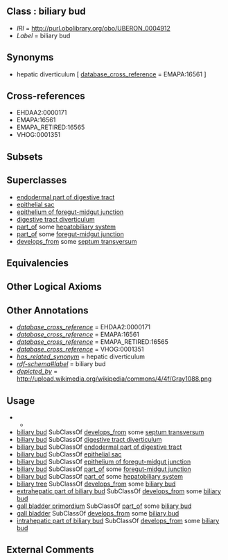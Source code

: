 
## Class : biliary bud

 * *IRI* = http://purl.obolibrary.org/obo/UBERON_0004912
 * *Label* = biliary bud

## Synonyms

 * hepatic diverticulum [ [database_cross_reference](../../ef/oboInOwl#hasDbXref.md) = EMAPA:16561 ]

## Cross-references

 * EHDAA2:0000171
 * EMAPA:16561
 * EMAPA_RETIRED:16565
 * VHOG:0001351

## Subsets


## Superclasses

 * [endodermal part of digestive tract](../../UBERON/85/UBERON_0004185.md)
 * [epithelial sac](../../UBERON/99/UBERON_0007499.md)
 * [epithelium of foregut-midgut junction](../../UBERON/97/UBERON_0009497.md)
 * [digestive tract diverticulum](../../UBERON/54/UBERON_0009854.md)
 * [part_of](../../BFO/50/BFO_0000050.md) some [hepatobiliary system](../../UBERON/23/UBERON_0002423.md)
 * [part_of](../../BFO/50/BFO_0000050.md) some [foregut-midgut junction](../../UBERON/35/UBERON_0006235.md)
 * [develops_from](../../RO/02/RO_0002202.md) some [septum transversum](../../UBERON/61/UBERON_0004161.md)

## Equivalencies


## Other Logical Axioms


## Other Annotations

 * *[database_cross_reference](../../ef/oboInOwl#hasDbXref.md)* = EHDAA2:0000171
 * *[database_cross_reference](../../ef/oboInOwl#hasDbXref.md)* = EMAPA:16561
 * *[database_cross_reference](../../ef/oboInOwl#hasDbXref.md)* = EMAPA_RETIRED:16565
 * *[database_cross_reference](../../ef/oboInOwl#hasDbXref.md)* = VHOG:0001351
 * *[has_related_synonym](../../ym/oboInOwl#hasRelatedSynonym.md)* = hepatic diverticulum
 * *[rdf-schema#label](../../el/rdf-schema#label.md)* = biliary bud
 * *[depicted_by](../../depicted/by/depicted_by.md)* = http://upload.wikimedia.org/wikipedia/commons/4/4f/Gray1088.png

## Usage

 * -
 * [biliary bud](../../UBERON/12/UBERON_0004912.md) SubClassOf [develops_from](../../RO/02/RO_0002202.md) some [septum transversum](../../UBERON/61/UBERON_0004161.md)
 * [biliary bud](../../UBERON/12/UBERON_0004912.md) SubClassOf [digestive tract diverticulum](../../UBERON/54/UBERON_0009854.md)
 * [biliary bud](../../UBERON/12/UBERON_0004912.md) SubClassOf [endodermal part of digestive tract](../../UBERON/85/UBERON_0004185.md)
 * [biliary bud](../../UBERON/12/UBERON_0004912.md) SubClassOf [epithelial sac](../../UBERON/99/UBERON_0007499.md)
 * [biliary bud](../../UBERON/12/UBERON_0004912.md) SubClassOf [epithelium of foregut-midgut junction](../../UBERON/97/UBERON_0009497.md)
 * [biliary bud](../../UBERON/12/UBERON_0004912.md) SubClassOf [part_of](../../BFO/50/BFO_0000050.md) some [foregut-midgut junction](../../UBERON/35/UBERON_0006235.md)
 * [biliary bud](../../UBERON/12/UBERON_0004912.md) SubClassOf [part_of](../../BFO/50/BFO_0000050.md) some [hepatobiliary system](../../UBERON/23/UBERON_0002423.md)
 * [biliary tree](../../UBERON/73/UBERON_0001173.md) SubClassOf [develops_from](../../RO/02/RO_0002202.md) some [biliary bud](../../UBERON/12/UBERON_0004912.md)
 * [extrahepatic part of biliary bud](../../UBERON/95/UBERON_0009495.md) SubClassOf [develops_from](../../RO/02/RO_0002202.md) some [biliary bud](../../UBERON/12/UBERON_0004912.md)
 * [gall bladder primordium](../../UBERON/42/UBERON_0006242.md) SubClassOf [part_of](../../BFO/50/BFO_0000050.md) some [biliary bud](../../UBERON/12/UBERON_0004912.md)
 * [gall bladder](../../UBERON/10/UBERON_0002110.md) SubClassOf [develops_from](../../RO/02/RO_0002202.md) some [biliary bud](../../UBERON/12/UBERON_0004912.md)
 * [intrahepatic part of biliary bud](../../UBERON/96/UBERON_0009496.md) SubClassOf [develops_from](../../RO/02/RO_0002202.md) some [biliary bud](../../UBERON/12/UBERON_0004912.md)

## External Comments

